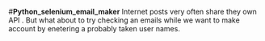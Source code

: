 #**Python_selenium_email_maker**
Internet posts very often share they own API . But what about to try checking an emails while we want to make account by enetering a probably taken user names.

